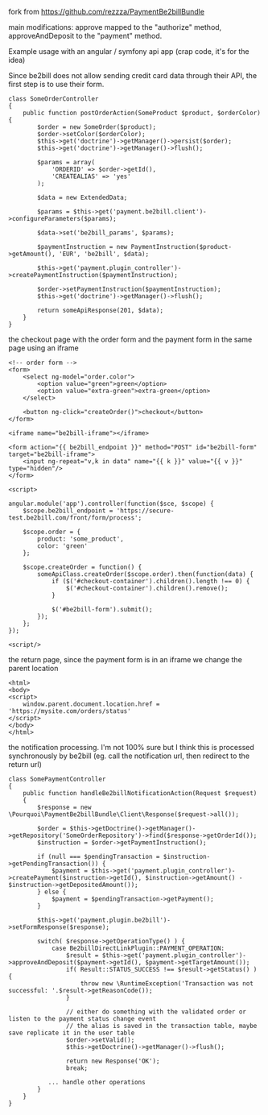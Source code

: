 fork from https://github.com/rezzza/PaymentBe2billBundle

main modifications: approve mapped to the "authorize" method, approveAndDeposit to the "payment" method.

Example usage with an angular / symfony api app (crap code, it's for the idea)

Since be2bill does not allow sending credit card data through their API, the first step is to use their form.

    class SomeOrderController
    {
        public function postOrderAction(SomeProduct $product, $orderColor) {
            $order = new SomeOrder($product);
            $order->setColor($orderColor);
            $this->get('doctrine')->getManager()->persist($order);
            $this->get('doctrine')->getManager()->flush();

            $params = array(
                'ORDERID' => $order->getId(),
                'CREATEALIAS' => 'yes'
            );

            $data = new ExtendedData;

            $params = $this->get('payment.be2bill.client')->configureParameters($params);

            $data->set('be2bill_params', $params);

            $paymentInstruction = new PaymentInstruction($product->getAmount(), 'EUR', 'be2bill', $data);

            $this->get('payment.plugin_controller')->createPaymentInstruction($paymentInstruction);

            $order->setPaymentInstruction($paymentInstruction);
            $this->get('doctrine')->getManager()->flush();

            return someApiResponse(201, $data);
        }
    }

the checkout page with the order form and the payment form in the same page using an iframe

    <!-- order form -->
    <form>
        <select ng-model="order.color">
            <option value="green">green</option>
            <option value="extra-green">extra-green</option>
        </select>

        <button ng-click="createOrder()">checkout</button>
    </form>

    <iframe name="be2bill-iframe"></iframe>

    <form action="{{ be2bill_endpoint }}" method="POST" id="be2bill-form" target="be2bill-iframe">
        <input ng-repeat="v,k in data" name="{{ k }}" value="{{ v }}" type="hidden"/>
    </form>

    <script>

    angular.module('app').controller(function($sce, $scope) {
        $scope.be2bill_endpoint = 'https://secure-test.be2bill.com/front/form/process';

        $scope.order = {
            product: 'some_product',
            color: 'green'
        };

        $scope.createOrder = function() {
            someApiClass.createOrder($scope.order).then(function(data) {
                if ($('#checkout-container').children().length !== 0) {
		            $('#checkout-container').children().remove();
	            }

                $('#be2bill-form').submit();
            });
        };
    });

    <script/>

the return page, since the payment form is in an iframe we change the parent location

    <html>
    <body>
    <script>
        window.parent.document.location.href = 'https://mysite.com/orders/status'
    </script>
    </body>
    </html>

the notification processing. I'm not 100% sure but I think this is processed synchronously by be2bill (eg. call the notification url, then redirect to the return url)

    class SomePaymentController
    {
        public function handleBe2billNotificationAction(Request $request)
        {
            $response = new \Pourquoi\PaymentBe2billBundle\Client\Response($request->all());

            $order = $this->getDoctrine()->getManager()->getRepository('SomeOrderRepository')->find($response->getOrderId());
            $instruction = $order->getPaymentInstruction();

            if (null === $pendingTransaction = $instruction->getPendingTransaction()) {
                $payment = $this->get('payment.plugin_controller')->createPayment($instruction->getId(), $instruction->getAmount() - $instruction->getDepositedAmount());
            } else {
                $payment = $pendingTransaction->getPayment();
            }

            $this->get('payment.plugin.be2bill')->setFormResponse($response);

            switch( $response->getOperationType() ) {
                case Be2billDirectLinkPlugin::PAYMENT_OPERATION:
                    $result = $this->get('payment.plugin_controller')->approveAndDeposit($payment->getId(), $payment->getTargetAmount());
                    if( Result::STATUS_SUCCESS !== $result->getStatus() ) {
                        throw new \RuntimeException('Transaction was not successful: '.$result->getReasonCode());
                    }

                    // either do something with the validated order or listen to the payment status change event
                    // the alias is saved in the transaction table, maybe save replicate it in the user table
                    $order->setValid();
                    $this->getDoctrine()->getManager()->flush();

                    return new Response('OK');
                    break;

               ... handle other operations
            }
        }
    }
